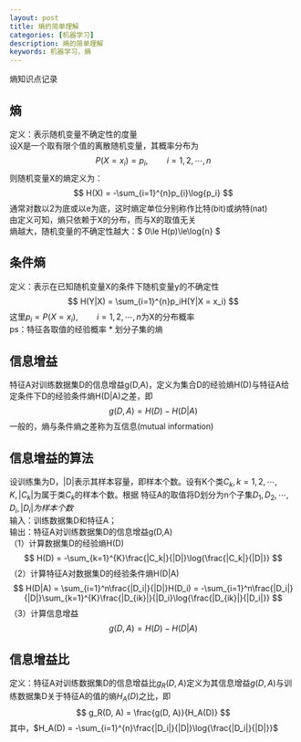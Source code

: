 ```yaml
---
layout: post
title: 熵的简单理解
categories: [机器学习]
description: 熵的简单理解
keywords: 机器学习，熵
---
```


熵知识点记录

## 熵
定义：表示随机变量不确定性的度量  
设X是一个取有限个值的离散随机变量，其概率分布为
$$ P(X = x_i) = p_i, \quad\quad i=1,2,\cdots,n $$
则随机变量X的熵定义为：
$$ H(X) = -\sum_{i=1}^{n}p_{i}\log{p_i} $$
通常对数以2为底或以e为底，这时熵定单位分别称作比特(bit)或纳特(nat)  
由定义可知，熵只依赖于X的分布，而与X的取值无关  
熵越大，随机变量的不确定性越大：$ 0\le H(p)\le\log{n} $


## 条件熵
定义：表示在已知随机变量X的条件下随机变量y的不确定性
$$ H(Y|X) = \sum_{i=1}^{n}p_iH(Y|X = x_i) $$
这里$p_i = P(X = x_i), \quad\quad i=1,2,\cdots,n$为X的分布概率  
ps：特征各取值的经验概率 * 划分子集的熵

## 信息增益
特征A对训练数据集D的信息增益g(D,A)，定义为集合D的经验熵H(D)与特征A给定条件下D的经验条件熵H(D|A)之差，即
$$ g(D,A) = H(D) - H(D|A) $$
一般的，熵与条件熵之差称为互信息(mutual information)  

## 信息增益的算法
设训练集为D，|D|表示其样本容量，即样本个数。设有K个类$C_k,k=1,2,\cdots,K,|C_k|$为属于类$C_k$的样本个数。根据
特征A的取值将D划分为n个子集$D_1,D_2,\cdots,D_i,|D_i|为样本个数$  
输入：训练数据集D和特征A；  
输出：特征A对训练数据集D的信息增益g(D,A)  
（1）计算数据集D的经验熵H(D)
$$ H(D) = -\sum_{k=1}^{K}\frac{|C_k|}{|D|}\log{\frac{|C_k|}{|D|}} $$
（2）计算特征A对数据集D的经验条件熵H(D|A)
$$  H(D|A) = \sum_{i=1}^n\frac{|D_i|}{|D|}H(D_i) = -\sum_{i=1}^n\frac{|D_i|}{|D|}\sum_{k=1}^{K}\frac{|D_{ik}|}{|D_i}\log{\frac{|D_{ik}|}{|D_i|}} $$
（3）计算信息增益
$$ g(D,A) = H(D) - H(D|A) $$

## 信息增益比
定义：特征A对训练数据集D的信息增益比$g_R(D,A)$定义为其信息增益$g(D,A)$与训练数据集D关于特征A的值的熵$H_A(D)$之比，即
$$ g_R(D, A) = \frac{g(D, A)}{H_A(D)} $$
其中，$H_A(D) = -\sum_{i=1}^{n}\frac{|D_i|}{|D|}\log{\frac{|D_i|}{|D|}}$